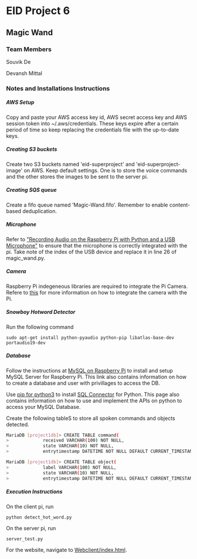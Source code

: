 # EID Project 6

## Magic Wand

### Team Members

Souvik De

Devansh Mittal

### Notes and Installations Instructions

##### AWS Setup
Copy and paste your AWS access key id, AWS secret access key and AWS session token into ~/.aws/credentials. These keys expire after a certain period of time so keep replacing the credentials file with the up-to-date keys.

##### Creating S3 buckets
Create two S3 buckets named 'eid-superproject' and 'eid-superproject-image' on AWS. Keep default settings. One is to store the voice commands and the other stores the images to be sent to the server pi.

##### Creating SQS queue
Create a fifo queue named 'Magic-Wand.fifo'. Remember to enable content-based deduplication.

##### Microphone
Refer to ["Recording Audio on the Raspberry Pi with Python and a USB Microphone"](https://makersportal.com/blog/2018/8/23/recording-audio-on-the-raspberry-pi-with-python-and-a-usb-microphone) to ensure that the microphone is correctly integrated with the pi. Take note of the index of the USB device and replace it in line 26 of magic_wand.py.  

##### Camera
Raspberry Pi indegeneous libraries are required to integrate the Pi Camera. Refere to [this](https://projects.raspberrypi.org/en/projects/getting-started-with-picamera) for more information on how to integrate the camera with the Pi.

##### Snowboy Hotword Detector
Run the following command

`sudo apt-get install python-pyaudio python-pip libatlas-base-dev portaudio19-dev`

##### Database
Follow the instructions at [MySQL on Raspberry Pi](https://pimylifeup.com/raspberry-pi-mysql/) to install and setup MySQL Server for Raspberry Pi. This link also contains information on how to create a database and user with privillages to access the DB.

Use [pip for python3](https://www.raspberrypi.org/documentation/linux/software/python.md) to install [SQL Connector](https://pynative.com/install-mysql-connector-python/) for Python. This page also contains information on how to use and implement the APIs on python to access your MySQL Database.

Create the following tableS to store all spoken commands and objects detected.
```sh
MariaDB [project1db]> CREATE TABLE command( 
>	          received VARCHAR(100) NOT NULL, 
>	          state VARCHAR(10) NOT NULL,
>	          entrytimestamp DATETIME NOT NULL DEFAULT CURRENT_TIMESTAMP);
```
```sh
MariaDB [project1db]> CREATE TABLE object( 
>	          label VARCHAR(100) NOT NULL, 
>	          state VARCHAR(10) NOT NULL,
>	          entrytimestamp DATETIME NOT NULL DEFAULT CURRENT_TIMESTAMP);
```

##### Execution Instructions

On the client pi, run

`python detect_hot_word.py`

On the server pi, run

`server_test.py`

For the website, navigate to [Webclient/index.html](https://github.com/devmittal/EID-Final-Project/tree/master/Webclient).

